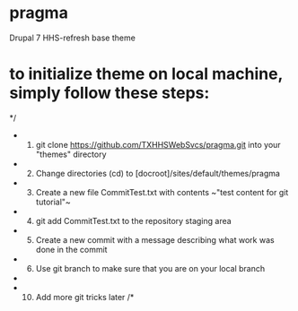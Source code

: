 # pragma
Drupal 7 HHS-refresh base theme

# to initialize theme on local machine, simply follow these steps:
*/
* 1. git clone https://github.com/TXHHSWebSvcs/pragma.git into your "themes" directory
* 2. Change directories (cd) to [docroot]/sites/default/themes/pragma
* 3. Create a new file CommitTest.txt with contents ~"test content for git tutorial"~
* 4. git add CommitTest.txt to the repository staging area
* 5. Create a new commit with a message describing what work was done in the commit
* 6. Use git branch to make sure that you are on your local branch
*
* 10. Add more git tricks later
/*

